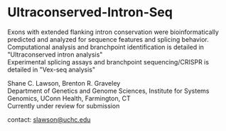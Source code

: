 # Ultraconserved-Intron-Seq

Exons with extended flanking intron conservation were bioinformatically predicted and analyzed for sequence features and splicing behavior.  
Computational analysis and branchpoint identification is detailed in "Ultraconserved intron analysis"  
Experimental splicing assays and branchpoint sequencing/CRISPR is detailed in "Vex-seq analysis"  

Shane C. Lawson, Brenton R. Graveley  
Department of Genetics and Genome Sciences, Institute for Systems Genomics, UConn Health, Farmington, CT  
Currently under review for submission  

contact: slawson@uchc.edu
